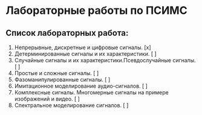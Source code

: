 # Лабораторные работы по ПСИМС
## Список лабораторных работа:
1. Непрерывные, дискретные и цифровые сигналы. [x]
2. Детерминированные сигналы и их характеристики. [ ]
3. Случайные сигналы и их характеристики.Псевдослучайные сигналы. [ ]
4. Простые и сложные сигналы. [ ]
5. Фазоманипулированные сигналы. [ ]
6. Имитационное моделирование аудио-сигналов. [ ]
7. Комплексные сигналы. Многомерные сигналы на примере изображений и видео. [ ]
8. Спектральное моделирование сигналов. [ ]